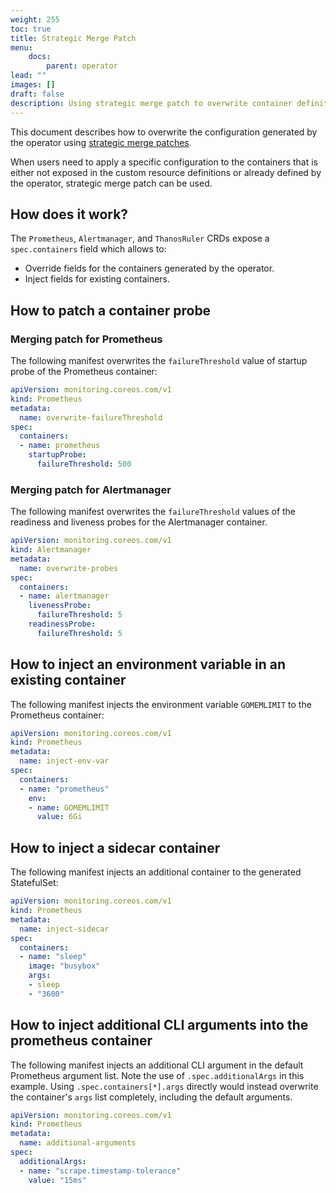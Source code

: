 ```yaml
---
weight: 255
toc: true
title: Strategic Merge Patch
menu:
    docs:
        parent: operator
lead: ""
images: []
draft: false
description: Using strategic merge patch to overwrite container definition.
---
```


This document describes how to overwrite the configuration generated by the
operator using [strategic merge
patches](https://kubernetes.io/docs/tasks/manage-kubernetes-objects/update-api-object-kubectl-patch/#use-a-strategic-merge-patch-to-update-a-deployment).

When users need to apply a specific configuration to the containers that is
either not exposed in the custom resource definitions or already defined by
the operator, strategic merge patch can be used.

## How does it work?

The `Prometheus`, `Alertmanager`, and `ThanosRuler` CRDs expose a
`spec.containers` field which allows to:

* Override fields for the containers generated by the operator.
* Inject fields for existing containers.

## How to patch a container probe

### Merging patch for Prometheus

The following manifest overwrites the `failureThreshold` value of startup
probe of the Prometheus container:

```yaml
apiVersion: monitoring.coreos.com/v1
kind: Prometheus
metadata:
  name: overwrite-failureThreshold
spec:
  containers:
  - name: prometheus
    startupProbe:
      failureThreshold: 500
```

### Merging patch for Alertmanager

The following manifest overwrites the `failureThreshold` values of the
readiness and liveness probes for the Alertmanager container.

```yaml
apiVersion: monitoring.coreos.com/v1
kind: Alertmanager
metadata:
  name: overwrite-probes
spec:
  containers:
  - name: alertmanager
    livenessProbe:
      failureThreshold: 5
    readinessProbe:
      failureThreshold: 5
```

## How to inject an environment variable in an existing container

The following manifest injects the environment variable `GOMEMLIMIT` to the Prometheus container:

```yaml
apiVersion: monitoring.coreos.com/v1
kind: Prometheus
metadata:
  name: inject-env-var
spec:
  containers:
  - name: "prometheus"
    env:
    - name: GOMEMLIMIT
      value: 6Gi
```

## How to inject a sidecar container

The following manifest injects an additional container to the generated StatefulSet:

```yaml
apiVersion: monitoring.coreos.com/v1
kind: Prometheus
metadata:
  name: inject-sidecar
spec:
  containers:
  - name: "sleep"
    image: "busybox"
    args:
    - sleep
    - "3600"
```

## How to inject additional CLI arguments into the prometheus container

The following manifest injects an additional CLI argument in the default
Prometheus argument list. Note the use of `.spec.additionalArgs` in this
example.
Using `.spec.containers[*].args` directly would instead overwrite the container's
`args` list completely, including the default arguments.

```yaml
apiVersion: monitoring.coreos.com/v1
kind: Prometheus
metadata:
  name: additional-arguments
spec:
  additionalArgs:
  - name: "scrape.timestamp-tolerance"
    value: "15ms"
```
